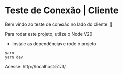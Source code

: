 # Teste de Conexão | Cliente

Bem vindo ao teste de conexão no lado do cliente. 👋

Para rodar este projeto, utilize o Node V20

- Instale as dependências e rode o projeto

```
yarn
yarn dev
```

Acesse: http://localhost:5173/
